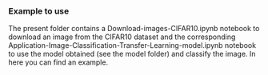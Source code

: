 ### Example to use

The present folder contains a Download-images-CIFAR10.ipynb notebook to download an image from the CIFAR10 dataset and the corresponding Application-Image-Classification-Transfer-Learning-model.ipynb notebook to use the model obtained (see the model folder) and classify the image. In here you can find an example.
